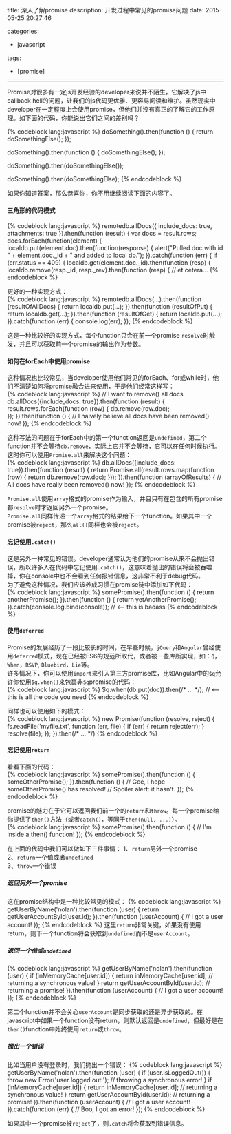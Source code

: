 title: 深入了解promise
description: 开发过程中常见的promise问题
date: 2015-05-25 20:27:46

categories:
- javascript

tags:
- [promise]

---
Promise对很多有一定js开发经验的developer来说并不陌生，它解决了js中callback hell的问题，让我们的js代码更优雅、更容易阅读和维护。<!-- more -->虽然现实中developer在一定程度上会使用promise，但他们并没有真正的了解它的工作原理。如下面的代码，你能说出它们之间的差别吗？

{% codeblock lang:javascript %}
doSomething().then(function () {
  return doSomethingElse();
});

doSomething().then(function () {
  doSomethingElse();
});

doSomething().then(doSomethingElse());

doSomething().then(doSomethingElse);
{% endcodeblock %}

如果你知道答案，那么恭喜你，你不用继续阅读下面的内容了。  
#### 三角形的代码模式  
{% codeblock lang:javascript %}
remotedb.allDocs({
  include_docs: true,
  attachments: true
}).then(function (result) {
  var docs = result.rows;
  docs.forEach(function(element) {
    localdb.put(element.doc).then(function(response) {
      alert("Pulled doc with id " + element.doc._id + " and added to local db.");
    }).catch(function (err) {
      if (err.status == 409) {
        localdb.get(element.doc._id).then(function (resp) {
          localdb.remove(resp._id, resp._rev).then(function (resp) {
// et cetera...
{% endcodeblock %}

更好的一种实现方式：  
{% codeblock lang:javascript %}
remotedb.allDocs(...).then(function (resultOfAllDocs) {
  return localdb.put(...);
}).then(function (resultOfPut) {
  return localdb.get(...);
}).then(function (resultOfGet) {
  return localdb.put(...);
}).catch(function (err) {
  console.log(err);
});
{% endcodeblock %}

这是一种比较好的实现方式，每个function只会在前一个promise `resolve`时触发，并且可以获取前一个promise的输出作为参数。  
#### 如何在forEach中使用promise  
这种情况也比较常见，当developer使用他们常见的forEach、for或while时，他们不清楚如何将promise融合进来使用，于是他们经常这样写：  
{% codeblock lang:javascript %}
// I want to remove() all docs
db.allDocs({include_docs: true}).then(function (result) {
  result.rows.forEach(function (row) {
    db.remove(row.doc);  
  });
}).then(function () {
  // I naively believe all docs have been removed() now!
});
{% endcodeblock %}

这种写法的问题在于forEach中的第一个function返回是`undefined`，第二个function并不会等待`db.remove`，实际上它并不会等待，它可以在任何时候执行。这时你可以使用`Promise.all`来解决这个问题：  
{% codeblock lang:javascript %}
db.allDocs({include_docs: true}).then(function (result) {
  return Promise.all(result.rows.map(function (row) {
    return db.remove(row.doc);
  }));
}).then(function (arrayOfResults) {
  // All docs have really been removed() now!
});
{% endcodeblock %}

`Promise.all`使用`array`格式的promise作为输入，并且只有在包含的所有promise都`resolve`时才返回另外一个promise。  
`Promise.all`同样传递一个`array`格式的结果给下一个function。如果其中一个promise被`reject`，那么`all()`同样也会被`reject`。  
#### 忘记使用`.catch()`  
这是另外一种常见的错误。developer通常认为他们的promise从来不会抛出错误，所以许多人在代码中忘记使用`.catch()`，这意味着抛出的错误将会被吞噬掉，你在console中也不会看到任何报错信息，这非常不利于debug代码。  
为了避免这种情况，我们应该养成习惯在promise链中添加如下代码：  
{% codeblock lang:javascript %}
somePromise().then(function () {
  return anotherPromise();
}).then(function () {
  return yetAnotherPromise();
}).catch(console.log.bind(console)); // <-- this is badass
{% endcodeblock %}

#### 使用`deferred`  
Promise的发展经历了一段比较长的时间，在早些时候，`jQuery`和`Angular`曾经使用`deferred`模式，现在已经被ES6的规范所取代，或者被一些库所实现，如：`Q`，`When`，`RSVP`, `Bluebird`，`Lie`等。  
许多情况下，你可以使用`import`来引入第三方promise库，比如Angular中的`$q`允许你使用`$q.when()`来包裹非`$q`promise的代码：  
{% codeblock lang:javascript %}
$q.when(db.put(doc)).then(/* ... */); // <-- this is all the code you need
{% endcodeblock %}

同样也可以使用如下的模式：  
{% codeblock lang:javascript %}
new Promise(function (resolve, reject) {
  fs.readFile('myfile.txt', function (err, file) {
    if (err) {
      return reject(err);
    }
    resolve(file);
  });
}).then(/* ... */)
{% endcodeblock %}

#### 忘记使用`return`  
看看下面的代码：  
{% codeblock lang:javascript %}
somePromise().then(function () {
  someOtherPromise();
}).then(function () {
  // Gee, I hope someOtherPromise() has resolved!
  // Spoiler alert: it hasn't.
});
{% endcodeblock %}

promise的魅力在于它可以返回我们前一个的`return`和`throw`。每一个promise给你提供了`then()`方法（或者`catch()`，等同于`then(null, ...)`）。  
{% codeblock lang:javascript %}
somePromise().then(function () {
  // I'm inside a then() function!
});
{% endcodeblock %}

在上面的代码中我们可以做如下三件事情： 
1、`return`另外一个promise  
2、`return`一个值或者`undefined`  
3、`throw`一个错误  
##### 返回另外一个promise
这在promise结构中是一种比较常见的模式：
{% codeblock lang:javascript %}
getUserByName('nolan').then(function (user) {
  return getUserAccountById(user.id);
}).then(function (userAccount) {
  // I got a user account!
});
{% endcodeblock %}
这里`return`非常关键，如果没有使用return，则下一个function将会获取到`undefined`而不是`userAccount`。  
##### 返回一个值或`undefined`  
{% codeblock lang:javascript %}
getUserByName('nolan').then(function (user) {
  if (inMemoryCache[user.id]) {
    return inMemoryCache[user.id];    // returning a synchronous value!
  }
  return getUserAccountById(user.id); // returning a promise!
}).then(function (userAccount) {
  // I got a user account!
});
{% endcodeblock %}

第二个function并不会关心`userAccount`是同步获取的还是异步获取的。在javascript中如果一个function没有return，则默认返回是`undefined`，但最好是在`then()`function中始终使用`return`或`throw`。  
##### 抛出一个错误  
比如当用户没有登录时，我们抛出一个错误：
{% codeblock lang:javascript %}
getUserByName('nolan').then(function (user) {
  if (user.isLoggedOut()) {
    throw new Error('user logged out!'); // throwing a synchronous error!
  }
  if (inMemoryCache[user.id]) {
    return inMemoryCache[user.id];       // returning a synchronous value!
  }
  return getUserAccountById(user.id);    // returning a promise!
}).then(function (userAccount) {
  // I got a user account!
}).catch(function (err) {
  // Boo, I got an error!
});
{% endcodeblock %}

如果其中一个promise被`reject`了，则`.catch`将会获取到错误信息。
